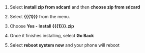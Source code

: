 1. Select **install zip from sdcard** and then **choose zip from sdcard**

2. Select **{{{1}}}** from the menu.

3. Choose **Yes - Install {{{1}}}.zip**

4. Once it finishes installing, select **Go Back**

5. Select **reboot system now** and your phone will reboot